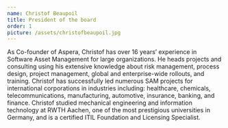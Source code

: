 ```yaml
---
name: Christof Beaupoil
title: President of the board
order: 1
picture: /assets/christofbeaupoil.jpg
---
```


As Co-founder of Aspera, Christof has over 16 years’ experience in Software Asset Management for large organizations. He heads projects and consulting using his extensive knowledge about risk management, process design, project management, global and enterprise-wide rollouts, and training. Christof has successfully led numerous SAM projects for international corporations in industries including: healthcare, chemicals, telecommunications, manufacturing, automotive, insurance, banking, and finance. Christof studied mechanical engineering and information technology at RWTH Aachen, one of the most prestigious universities in Germany, and is a certified ITIL Foundation and Licensing Specialist. 

